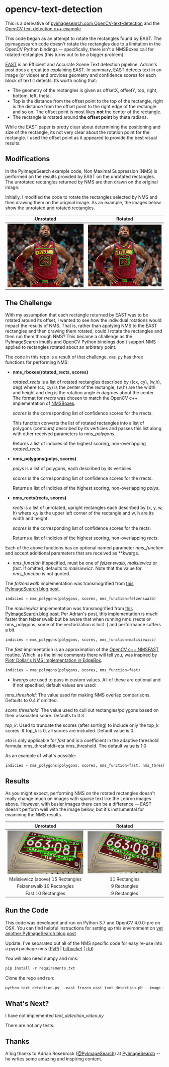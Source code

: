 # opencv-text-detection

This is a derivative of [pyimagesearch.com OpenCV-text-detection](https://www.pyimagesearch.com/2018/08/20/OpenCV-text-detection-east-text-detector/) and the [OpenCV text detection c++ example](https://docs.OpenCV.org/master/db/da4/samples_2dnn_2text_detection_8cpp-example.html)

This code began as an attempt to rotate the rectangles found by EAST.  The pyimagesearch code doesn't rotate the rectangles due to a limitation in the OpenCV Python bindings -- specifically, there isn't a NMSBoxes call for rotated rectangles (this turns out to be a bigger problem)

[EAST](https://arxiv.org/abs/1704.03155) is an Efficient and Accurate Scene Text detection pipeline.  Adrian's post does a great job explaining EAST.  In summary, EAST detects text in an image (or video) and provides geometry and confidence scores for each block of text it detects.  Its worth noting that:

* The geometry of the rectangles is given as offsetX, offsetY, top, right, bottom, left, theta.  
* Top is the distance from the offset point to the top of the rectangle, right is the distance from the offset point to the right edge of the rectangle and so on.  The offset point is most likey **not** the center of the rectangle. 
* The rectangle is rotated around **the offset point** by theta radians.

While the EAST paper is pretty clear about determining the positioning and size of the rectangle, its not very clear about the rotation point for the rectangle.  I used the offset point as it appeared to provide the best visual results.

## Modifications
In the PyImageSearch example code, Non Maximal Suppression (NMS) is performed on the results provided by EAST on the unrotated rectangles.  The unrotated rectangles returned by NMS are then drawn on the original image.

Initially, I modified the code to rotate the rectangles selected by NMS and then drawing them on the original image.  As an example, the images below show the unrotated and rotated rectangles.

|Unrotated|Rotated|
|:---:|:---:|
|![Unrotated](images/out/lebron_james_unrot.jpg) | ![Rotated](images/out/lebron_james_rot.jpg)|

## The Challenge
With my assumption that each rectangle returned by EAST was to be rotated around its offset, I wanted to see how the individual rotations would impact the results of NMS.  That is, rather than applying NMS to the EAST rectangles and then drawing them rotated, could I rotate the rectangles and then run them through NMS?  This became a challenge as the PyImageSearch imutils and OpenCV Python bindings don't support NMS applied to rectangles rotated about an arbitrary point.

The code in this repo is a result of that challenge.  ```nms.py``` has three functions for performing NMS:


* **nms\_rboxes(rotated_rects, scores)**
	
	*rotated\_rects* is a list of rotated rectangles described by ((cx, cy), (w,h), deg) where (cx, cy) is the center of the rectangle, (w,h) are the width and height and deg is the rotation angle *in degrees* about the center.  The format for *rrects* was chosen to match the OpenCV c++ implementation of [NMSBoxes](https://docs.opencv.org/master/d6/d0f/group__dnn.html#ga9d118d70a1659af729d01b10233213ee). 
	
	*scores* is the corresponding list of confidence scores for the rrects.  

	This function converts the list of rotated rectangles into a list of polygons (contours) described by its verticies and passes this list along with other received parameters to *nms\_polygons*.
	
	Returns a list of indicies of the highest scoring, non-overlapping *rotated\_rects*.
	
* **nms\_polygons(polys, scores)**

	*polys* is a list of polygons, each described by its verticies
	
	*scores* is the corresponding list of confidence scores for the rrects. 
	
	Returns a list of indicies of the highest scoring, non-overlapping *polys*.

* **nms\_rects(rects, scores)**

	*rects* is a list of unrotated, upright rectangles each described by (x, y, w, h) where x,y is the upper left corner of the rectangle and w, h are its width and height.
	
	*scores* is the corresponding list of confidence scores for the rects.
	
	Returns a list of indicies of the highest scoring, non-overlapping *rects*.
	
	
Each of the above functions has an optional named parameter *nms\_function* and accept additional parameters that are received as **kwargs.

* *nms\_function* if specified, must be one of *felzenswalb*, *malisiewicz* or *fast*.  If omitted, defaults to *malisiewicz*.  Note that the value for *nms\_function* is not quoted.

 The *felzenswalb* implementation was transmogrified from [this PyImageSearch blog post](https://www.pyimagesearch.com/2014/11/17/non-maximum-suppression-object-detection-python/).
 
 ```python
 indicies = nms_polygons(polygons, scores, nms_function=felzenswalb)
 ```

 The *malisiewicz* implementation was transmogrified from [this PyImageSearch blog post](https://www.pyimagesearch.com/2015/02/16/faster-non-maximum-suppression-python/).  Per Adrian's post, this implementation is *much* faster than felzenswalb but be aware that when running nms\_rrects or nms\_polygons, some of the vectorization is lost :( and performance suffers a bit. 
 
 ```python
 indicies = nms_polygons(polygons, scores, nms_function=malisiewicz)
 ```
 
 The *fast* implmentation is an approximation of the [OpenCV c++ NMSFAST](https://github.com/opencv/opencv/blob/ee1e1ce377aa61ddea47a6c2114f99951153bb4f/modules/dnn/src/nms.inl.hpp#L67) routine. Which, as the inline comments there will tell you, was inspired by [Piotr Dollar's NMS implementation in EdgeBox](https://goo.gl/jV3JYS).
 
 ```python
 indicies = nms_polygons(polygons, scores, nms_function=fast)
 ``` 
 
* *kwargs* are used to pass in custom values.  All of these are optional and if not specified, default values are used:

 *nms\_threshold*: The value used for making NMS overlap comparisons. Defaults to 0.4 if omitted.
 
 *score\_threshold*: The value used to cull out rectangles/polygons based on their associated score.  Defaults to 0.3.
 
 *top\_k*: Used to truncate the scores (after sorting) to include only the top\_k scores.  If top\_k is 0, all scores are included.  Default value is 0.
 
 *eta* is only applicable for *fast* and is a coefficient in the adaptive threshold formula: nms\_thresholdi=eta⋅nms\_threshold.  The default value is 1.0
 
 As an example of what's possible:
 
 ```python
 indicies = nms_polygons(polygons, scores, nms_function=fast, nms_threshold=0.45, eta=0.9, score_threshold=0.6, top_k=100)
 ```
 
## Results
 
 As you might expect, performing NMS on the rotated rectangles doesn't really change much on images with sparse text like the Lebron images above.  However, with busier images there can be a difference -- EAST doesn't perform well with the image below, but it's instrumental for examining the NMS results.
 

|Unrotated|Rotated|
|:---:|:---:|
|![Unrotated](images/out/license_mali_unrot.jpg)|![Rotated](images/out/license_mali_rot.jpg)|
|Malisiewicz (above) 15 Rectangles | 11 Rectangles|
|Felzenswalb 10 Rectangles | 9 Rectangles|
|Fast 10 Rectangles | 9 Rectangles|


## Run the Code

This code was developed and run on Python 3.7 and OpenCV 4.0.0-pre on OSX.  You can find helpful instructions for setting up this environment on [yet another PyImageSearch blog post](https://www.pyimagesearch.com/2018/08/17/install-opencv-4-on-macos/)

Update: I've separated out all of the NMS specific code for easy re-use into a pypi package nms 
([PyPi](https://pypi.org/project/nms/) |
[bitbucket](https://bitbucket.org/tomhoag/nms/) | 
[rtd](https://nms.readthedocs.io))

You will also need numpy and nms:

```python
pip install -r requirements.txt
```

Clone the repo and run:

```python
python text_detection.py --east frozen_east_text_detection.pb --image images/lebron_james.jpg
``` 

## What's Next?

I have not implemented *text\_detection\_video.py*

There are not any tests.

## Thanks
A big thanks to Adrian Rosebrock ([@PyImageSearch](https://twitter.com/@PyImageSearch)) at [PyImageSearch](https://www.pyimagesearch.com) -- he writes some amazing and inspiring content.












